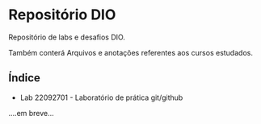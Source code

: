 # Repositório DIO
Repositório de labs e desafios DIO.

Também conterá Arquivos e anotações referentes aos cursos estudados.

## Índice

 - Lab 22092701 - Laboratório de prática git/github


....em breve...

